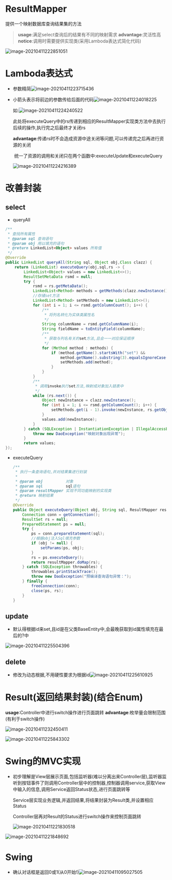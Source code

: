 # ResultMapper

提供一个映射数据库查询结果集的方法

> **usage**:满足select查询后的结果有不同的映射需求
> **advantage**:灵活性高
> **notice**:调用时需要提供实现类(采用Lamboda表达式简化代码)

![image-20210411222851051](C:\Users\Jun\AppData\Roaming\Typora\typora-user-images\image-20210411222851051.png)

# Lamboda表达式

- 参数精简![image-20210411223715436](C:\Users\Jun\AppData\Roaming\Typora\typora-user-images\image-20210411223715436.png)

- 小箭头表示将前边的参数传给后面的代码![image-20210411224018225](C:\Users\Jun\AppData\Roaming\Typora\typora-user-images\image-20210411224018225.png)

  如:![image-20210411224240522](C:\Users\Jun\AppData\Roaming\Typora\typora-user-images\image-20210411224240522.png)

  此处将executeQuery中的rs传递到相应的ResultMapper实现类方法中去执行后续的操作,执行完之后最终才关闭rs

  **advantage**:传递rs时不会造成资源中途关闭等问题,可以传递完之后再进行资源的关闭

  ​					 统一了资源的调用和关闭只在两个函数中:executeUpdate和executeQuery

  ![image-20210411224216389](C:\Users\Jun\AppData\Roaming\Typora\typora-user-images\image-20210411224216389.png)

# 改善封装

## select

- queryAll

```java
/**
 * 查找所有属性
 * @param sql 查询语句
 * @param obj 用以填充的语句
 * @return LinkedList<Object> values 所有值
 */
@Override
public LinkedList queryAll(String sql, Object obj,Class clazz) {
    return (LinkedList) executeQuery(obj,sql,rs -> {
        LinkedList<Object> values = new LinkedList<>();
        ResultSetMetaData rsmd = null;
        try {
            rsmd = rs.getMetaData();
            LinkedList<Method> methods = getMethods(clazz.newInstance());
            //存储set方法
            LinkedList<Method> setMethods = new LinkedList<>();
            for (int i = 1; i <= rsmd.getColumnCount(); i++) {
                /**
                 * 将列名转化为实体类属性名
                 */
                String columnName = rsmd.getColumnName(i);
                String fieldName = toEntityField(columnName);
                /**
                 * 获取与列名有关的set方法,且会一一对应保证顺序
                 */
                for (Method method : methods) {
                    if (method.getName().startsWith("set") && 
                        method.getName().substring(3).equalsIgnoreCase(fieldName)) {
                        setMethods.add(method);
                    }
                }
            }
            /**
             * 调用invoke执行set方法,映射成对象加入链表中
             */
            while (rs.next()) {
                Object newInstance = clazz.newInstance();
                for (int i = 1; i <= rsmd.getColumnCount(); i++) {
                    setMethods.get(i - 1).invoke(newInstance, rs.getObject(i));
                }
                values.add(newInstance);
            }
        } catch (SQLException | InstantiationException | IllegalAccessException | InvocationTargetException throwables) {
            throw new DaoException("映射对象出现异常");
        }
        return values;
});
```

- executeQuery

  ```java
  /**
   * 执行一条查询语句,并对结果集进行封装
   *
   * @param obj          对象
   * @param sql          sql语句
   * @param resultMapper 实现不同功能映射的实现类
   * @return 映射结果
   */
  @Override
  public Object executeQuery(Object obj, String sql, ResultMapper resultMapper) {
      Connection conn = getConnection();
      ResultSet rs = null;
      PreparedStatement ps = null;
      try {
          ps = conn.prepareStatement(sql);
          //根据obj注入Sql填充参数
          if (obj != null) {
              setParams(ps, obj);
          }
          rs = ps.executeQuery();
          return resultMapper.doMap(rs);
      } catch (SQLException throwables) {
          throwables.printStackTrace();
          throw new DaoException("预编译查询语句异常：");
      } finally {
          freeConnection(conn);
          close(ps, rs);
      }
  }
  ```

## update

- 默认得根据id来set,且id是在父类BaseEntity中,会最晚获取到id属性填充在最后的?中

![image-20210411225504396](C:\Users\Jun\AppData\Roaming\Typora\typora-user-images\image-20210411225504396.png)

## delete

- 修改为动态根据,不用硬性要求为根据id![image-20210411225610925](C:\Users\Jun\AppData\Roaming\Typora\typora-user-images\image-20210411225610925.png)

# Result(返回结果封装)(结合Enum)

**usage**:Controller中进行switch操作进行页面跳转
**advantage**:枚举量会限制范围(有利于switch操作)

![image-20210411232450411](C:\Users\Jun\AppData\Roaming\Typora\typora-user-images\image-20210411232450411.png)

![image-20210411225843302](C:\Users\Jun\AppData\Roaming\Typora\typora-user-images\image-20210411225843302.png)



# Swing的MVC实现

- 初步理解是View层展示页面,包括监听器(难以分离出来Controller层),监听器监听到按钮事件了则调用Controller层中的控制器,控制器调用service,获取View中输入的信息,调用Service返回Status状态,进行页面跳转等

  Service层实现业务逻辑,并返回结果,将结果封装为Result类,并设置相应Status

  Controller层再对Result的Status进行switch操作来控制页面跳转

  ![image-20210411221830518](C:\Users\Jun\AppData\Roaming\Typora\typora-user-images\image-20210411221830518.png)

![image-20210411221848692](C:\Users\Jun\AppData\Roaming\Typora\typora-user-images\image-20210411221848692.png)

# Swing

- 确认对话框是返回0或1(从0开始!)![image-20210411095027505](C:\Users\Jun\AppData\Roaming\Typora\typora-user-images\image-20210411095027505.png)